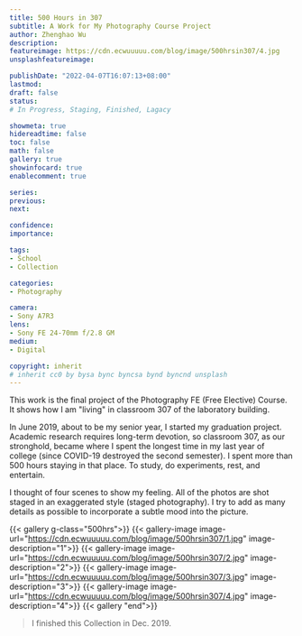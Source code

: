 ```yaml
---
title: 500 Hours in 307
subtitle: A Work for My Photography Course Project
author: Zhenghao Wu
description: 
featureimage: https://cdn.ecwuuuuu.com/blog/image/500hrsin307/4.jpg
unsplashfeatureimage: 

publishDate: "2022-04-07T16:07:13+08:00"
lastmod: 
draft: false
status: 
# In Progress, Staging, Finished, Lagacy

showmeta: true
hidereadtime: false
toc: false
math: false
gallery: true
showinfocard: true
enablecomment: true

series:
previous:
next:

confidence: 
importance: 

tags:
- School
- Collection

categories:
- Photography

camera:
- Sony A7R3
lens:
- Sony FE 24-70mm f/2.8 GM
medium:
- Digital

copyright: inherit
# inherit cc0 by bysa bync byncsa bynd byncnd unsplash
---
```


This work is the final project of the Photography FE (Free Elective) Course. It shows how I am "living" in classroom 307 of the laboratory building.

In June 2019, about to be my senior year, I started my graduation project. Academic research requires long-term devotion, so classroom 307, as our stronghold, became where I spent the longest time in my last year of college (since COVID-19 destroyed the second semester). I spent more than 500 hours staying in that place. To study, do experiments, rest, and entertain.

I thought of four scenes to show my feeling. All of the photos are shot staged in an exaggerated style (staged photography). I try to add as many details as possible to incorporate a subtle mood into the picture.

{{< gallery g-class="500hrs">}}
{{< gallery-image
image-url="https://cdn.ecwuuuuu.com/blog/image/500hrsin307/1.jpg"
image-description="1">}}
{{< gallery-image
image-url="https://cdn.ecwuuuuu.com/blog/image/500hrsin307/2.jpg"
image-description="2">}}
{{< gallery-image
image-url="https://cdn.ecwuuuuu.com/blog/image/500hrsin307/3.jpg"
image-description="3">}}
{{< gallery-image
image-url="https://cdn.ecwuuuuu.com/blog/image/500hrsin307/4.jpg"
image-description="4">}}
{{< gallery "end">}}

> I finished this Collection in Dec. 2019.